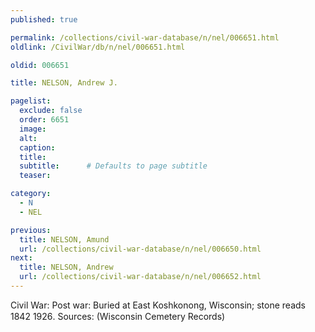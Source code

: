 ```yaml
---
published: true

permalink: /collections/civil-war-database/n/nel/006651.html
oldlink: /CivilWar/db/n/nel/006651.html

oldid: 006651

title: NELSON, Andrew J.

pagelist:
  exclude: false
  order: 6651
  image: 
  alt:
  caption:
  title:
  subtitle:      # Defaults to page subtitle
  teaser:

category: 
  - N 
  - NEL

previous:
  title: NELSON, Amund
  url: /collections/civil-war-database/n/nel/006650.html  
next:
  title: NELSON, Andrew
  url: /collections/civil-war-database/n/nel/006652.html   
---
```

Civil War: Post war: Buried at East Koshkonong, Wisconsin; stone reads &#147;1842 &#150;1926&#148;. Sources: (Wisconsin Cemetery Records)